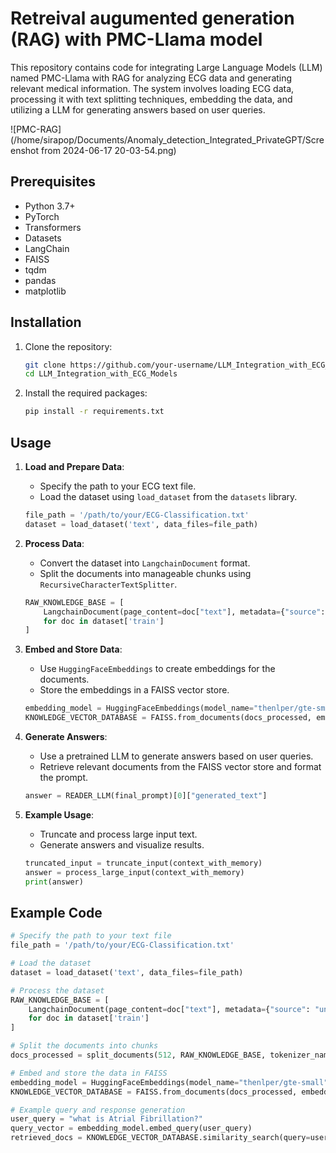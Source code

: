 # Retreival augumented generation (RAG) with PMC-Llama model

This repository contains code for integrating Large Language Models (LLM) named PMC-Llama with RAG for analyzing ECG data and generating relevant medical information. The system involves loading ECG data, processing it with text splitting techniques, embedding the data, and utilizing a LLM for generating answers based on user queries.

![PMC-RAG](/home/sirapop/Documents/Anomaly_detection_Integrated_PrivateGPT/Screenshot from 2024-06-17 20-03-54.png)
## Prerequisites

- Python 3.7+
- PyTorch
- Transformers
- Datasets
- LangChain
- FAISS
- tqdm
- pandas
- matplotlib

## Installation

1. Clone the repository:
    ```bash
    git clone https://github.com/your-username/LLM_Integration_with_ECG_Models.git
    cd LLM_Integration_with_ECG_Models
    ```

2. Install the required packages:
    ```bash
    pip install -r requirements.txt
    ```

## Usage

1. **Load and Prepare Data**:
    - Specify the path to your ECG text file.
    - Load the dataset using `load_dataset` from the `datasets` library.

    ```python
    file_path = '/path/to/your/ECG-Classification.txt'
    dataset = load_dataset('text', data_files=file_path)
    ```

2. **Process Data**:
    - Convert the dataset into `LangchainDocument` format.
    - Split the documents into manageable chunks using `RecursiveCharacterTextSplitter`.

    ```python
    RAW_KNOWLEDGE_BASE = [
        LangchainDocument(page_content=doc["text"], metadata={"source": "unknown"}) 
        for doc in dataset['train']
    ]
    ```

3. **Embed and Store Data**:
    - Use `HuggingFaceEmbeddings` to create embeddings for the documents.
    - Store the embeddings in a FAISS vector store.

    ```python
    embedding_model = HuggingFaceEmbeddings(model_name="thenlper/gte-small")
    KNOWLEDGE_VECTOR_DATABASE = FAISS.from_documents(docs_processed, embedding_model)
    ```

4. **Generate Answers**:
    - Use a pretrained LLM to generate answers based on user queries.
    - Retrieve relevant documents from the FAISS vector store and format the prompt.

    ```python
    answer = READER_LLM(final_prompt)[0]["generated_text"]
    ```

5. **Example Usage**:
    - Truncate and process large input text.
    - Generate answers and visualize results.

    ```python
    truncated_input = truncate_input(context_with_memory)
    answer = process_large_input(context_with_memory)
    print(answer)
    ```

## Example Code

```python
# Specify the path to your text file
file_path = '/path/to/your/ECG-Classification.txt'

# Load the dataset
dataset = load_dataset('text', data_files=file_path)

# Process the dataset
RAW_KNOWLEDGE_BASE = [
    LangchainDocument(page_content=doc["text"], metadata={"source": "unknown"}) 
    for doc in dataset['train']
]

# Split the documents into chunks
docs_processed = split_documents(512, RAW_KNOWLEDGE_BASE, tokenizer_name="thenlper/gte-small")

# Embed and store the data in FAISS
embedding_model = HuggingFaceEmbeddings(model_name="thenlper/gte-small")
KNOWLEDGE_VECTOR_DATABASE = FAISS.from_documents(docs_processed, embedding_model)

# Example query and response generation
user_query = "what is Atrial Fibrillation?"
query_vector = embedding_model.embed_query(user_query)
retrieved_docs = KNOWLEDGE_VECTOR_DATABASE.similarity_search(query=user_query, k=5)

